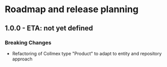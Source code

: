 # Roadmap and release planning

## 1.0.0 - ETA: not yet defined

### Breaking Changes
- Refactoring of Collmex type "Product" to adapt to entity and repository approach